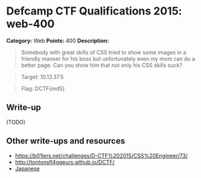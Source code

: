 # Defcamp CTF Qualifications 2015: web-400

**Category:** Web
**Points:** 400
**Description:**

> Somebody with great skills of CSS tried to show some images in a friendly manner for his boss but unfortunately even my mom can do a better page. Can you show him that not only his CSS skills suck?

> Target: 10.13.37.5

> Flag: DCTF{md5}


## Write-up

(TODO)

## Other write-ups and resources

* <https://b01lers.net/challenges/D-CTF%202015/CSS%20Engineer/73/>
* <http://tontonsfl4ggeurs.github.io/DCTF/>
* [Japanese](http://miettal.hatenablog.com/entry/2015/10/06/111232)
